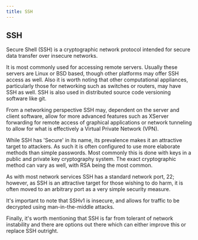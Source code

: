 ```yaml
---
title: SSH
---
```

## SSH

Secure Shell (SSH) is a cryptographic network protocol intended for secure data transfer over insecure networks.

It is most commonly used for accessing remote servers. Usually these servers are Linux or BSD based, though other platforms may offer SSH access as well. Also it is worth noting that other computational appliances, particularly those for networking such as switches or routers, may have SSH as well. SSH is also used in distributed source code versioning software like git.

From a networking perspective SSH may, dependent on the server and client software, allow for more advanced features such as XServer forwarding for remote access of graphical applications or network tunneling to allow for what is effectively a Virtual Private Network (VPN).

While SSH has 'Secure' in its name, its prevalence makes it an attractive target to attackers. As such it is often configured to use more elaborate methods than simple passwords. Most commonly this is done with keys in a public and private key cryptography system. The exact cryptographic method can vary as well, with RSA being the most common.

As with most network services SSH has a standard network port, 22; however, as SSH is an attractive target for those wishing to do harm, it is often moved to an arbitrary port as a very simple security measure.

It's important to note that SSHv1 is insecure, and allows for traffic to be decrypted using man-in-the-middle attacks.

Finally, it's worth mentioning that SSH is far from tolerant of network instability and there are options out there which can either improve this or replace SSH outright.
